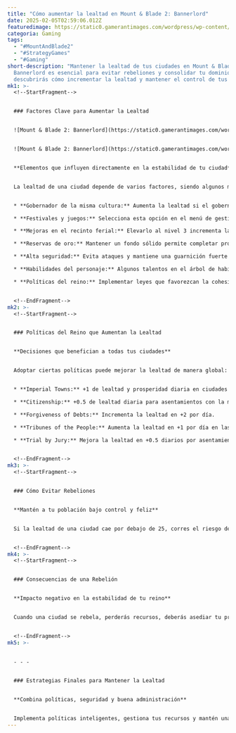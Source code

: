 ```yaml
---
title: "Cómo aumentar la lealtad en Mount & Blade 2: Bannerlord"
date: 2025-02-05T02:59:06.012Z
featuredimage: https://static0.gamerantimages.com/wordpress/wp-content/uploads/2025/02/fes-3.jpg?q=49&fit=crop&w=1140&h=&dpr=2
categoria: Gaming
tags:
  - "#MountAndBlade2"
  - "#StrategyGames"
  - "#Gaming"
short-description: "Mantener la lealtad de tus ciudades en Mount & Blade 2:
  Bannerlord es esencial para evitar rebeliones y consolidar tu dominio. Aquí
  descubrirás cómo incrementar la lealtad y mantener el control de tus feudos."
mk1: >-
  <!--StartFragment-->


  ### Factores Clave para Aumentar la Lealtad


  ![Mount & Blade 2: Bannerlord](https://static0.gamerantimages.com/wordpress/wp-content/uploads/2025/02/1-14.jpg?q=49&fit=crop&w=750&h=422&dpr=2 "Mount & Blade 2: Bannerlord")


  ![Mount & Blade 2: Bannerlord](https://static0.gamerantimages.com/wordpress/wp-content/uploads/2025/02/2-12.jpg?q=49&fit=crop&w=750&h=422&dpr=2 "Mount & Blade 2: Bannerlord")


  **Elementos que influyen directamente en la estabilidad de tu ciudad**


  La lealtad de una ciudad depende de varios factores, siendo algunos más importantes que otros. Estos son los principales:


  * **Gobernador de la misma cultura:** Aumenta la lealtad si el gobernador comparte la cultura de la ciudad.

  * **Festivales y juegos:** Selecciona esta opción en el menú de gestión diaria para obtener lealtad de forma constante.

  * **Mejoras en el recinto ferial:** Elevarlo al nivel 3 incrementa la felicidad de la población.

  * **Reservas de oro:** Mantener un fondo sólido permite completar proyectos de mejora rápidamente.

  * **Alta seguridad:** Evita ataques y mantiene una guarnición fuerte para disuadir disturbios.

  * **Habilidades del personaje:** Algunos talentos en el árbol de habilidades mejoran la lealtad.

  * **Políticas del reino:** Implementar leyes que favorezcan la cohesión social.


  <!--EndFragment-->
mk2: >-
  <!--StartFragment-->


  ### Políticas del Reino que Aumentan la Lealtad


  **Decisiones que benefician a todas tus ciudades**


  Adoptar ciertas políticas puede mejorar la lealtad de manera global:


  * **Imperial Towns:** +1 de lealtad y prosperidad diaria en ciudades del clan gobernante.

  * **Citizenship:** +0.5 de lealtad diaria para asentamientos con la misma cultura que su clan.

  * **Forgiveness of Debts:** Incrementa la lealtad en +2 por día.

  * **Tribunes of the People:** Aumenta la lealtad en +1 por día en las ciudades.

  * **Trial by Jury:** Mejora la lealtad en +0.5 diarios por asentamiento.


  <!--EndFragment-->
mk3: >-
  <!--StartFragment-->


  ### Cómo Evitar Rebeliones


  **Mantén a tu población bajo control y feliz**


  Si la lealtad de una ciudad cae por debajo de 25, corres el riesgo de que se rebelen. Esto puede llevar a la formación de un nuevo reino, lo que obliga a combatir contra tu propio feudo para recuperar el control. Otros reinos podrían aprovechar esta debilidad para conquistar la ciudad sin necesidad de declararte la guerra.


  <!--EndFragment-->
mk4: >-
  <!--StartFragment-->


  ### Consecuencias de una Rebelión


  **Impacto negativo en la estabilidad de tu reino**


  Cuando una ciudad se rebela, perderás recursos, deberás asediar tu propio feudo y destruir tu propia milicia, lo que afecta la prosperidad y el crecimiento de la región. Prevenir rebeliones es más eficiente que recuperarse de ellas.


  <!--EndFragment-->
mk5: >-
  

  - - -


  ### Estrategias Finales para Mantener la Lealtad


  **Combina políticas, seguridad y buena administración**


  Implementa políticas inteligentes, gestiona tus recursos y mantén una guarnición fuerte. La combinación de estos factores garantizará la estabilidad de tus ciudades y el éxito de tu imperio en Mount & Blade 2: Bannerlord.
---
```

